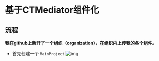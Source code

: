 # 基于CTMediator组件化
## 流程
**我在github上新开了一个组织（organization），在组织内上传我的各个组件。**
- 首先创建一个 `MainProject`
![img](/Users/lionpig/Desktop/abde.png)



